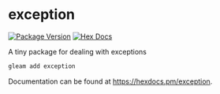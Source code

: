 # exception

[![Package Version](https://img.shields.io/hexpm/v/exception)](https://hex.pm/packages/exception)
[![Hex Docs](https://img.shields.io/badge/hex-docs-ffaff3)](https://hexdocs.pm/exception/)

A tiny package for dealing with exceptions

```sh
gleam add exception
```

Documentation can be found at <https://hexdocs.pm/exception>.
